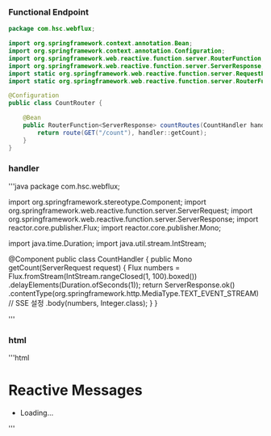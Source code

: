 ### Functional Endpoint

```java
package com.hsc.webflux;

import org.springframework.context.annotation.Bean;
import org.springframework.context.annotation.Configuration;
import org.springframework.web.reactive.function.server.RouterFunction;
import org.springframework.web.reactive.function.server.ServerResponse;
import static org.springframework.web.reactive.function.server.RequestPredicates.GET;
import static org.springframework.web.reactive.function.server.RouterFunctions.route;

@Configuration
public class CountRouter {

    @Bean
    public RouterFunction<ServerResponse> countRoutes(CountHandler handler) {
        return route(GET("/count"), handler::getCount);
    }
}

```
### handler
'''java
package com.hsc.webflux;

import org.springframework.stereotype.Component;
import org.springframework.web.reactive.function.server.ServerRequest;
import org.springframework.web.reactive.function.server.ServerResponse;
import reactor.core.publisher.Flux;
import reactor.core.publisher.Mono;

import java.time.Duration;
import java.util.stream.IntStream;

@Component
public class CountHandler {
    public Mono<ServerResponse> getCount(ServerRequest request) {
        Flux<Integer> numbers = Flux.fromStream(IntStream.rangeClosed(1, 100).boxed())
                .delayElements(Duration.ofSeconds(1));
        return ServerResponse.ok()
                .contentType(org.springframework.http.MediaType.TEXT_EVENT_STREAM) // SSE 설정
                .body(numbers, Integer.class);
    }
}

'''
### html
'''html
<!DOCTYPE html>
<html>
<head>
    <title>Reactive Example</title>
    <script src="https://code.jquery.com/jquery-3.6.0.min.js"></script>
</head>
<body>
<h1>Reactive Messages</h1>
<ul id="message-list">
    <li>Loading...</li>
</ul>

<script>
    $(document).ready(function () {
        const eventSource = new EventSource('http://localhost:8080/count');
        eventSource.onmessage = function (event) {
            $('#message-list').append('<li>' + event.data + '</li>');
        };
        eventSource.onerror = function () {
            $('#message-list').html('<li>Failed to load messages</li>');
        };
    });
</script>
</body>
</html>

'''
